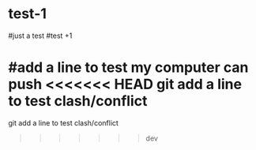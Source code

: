 # test-1
#just a test
#test +1

#add a line to test my computer can push 
<<<<<<< HEAD
git add a line to test clash/conflict
=======
git add a line to test clash/conflict
>>>>>>> dev
